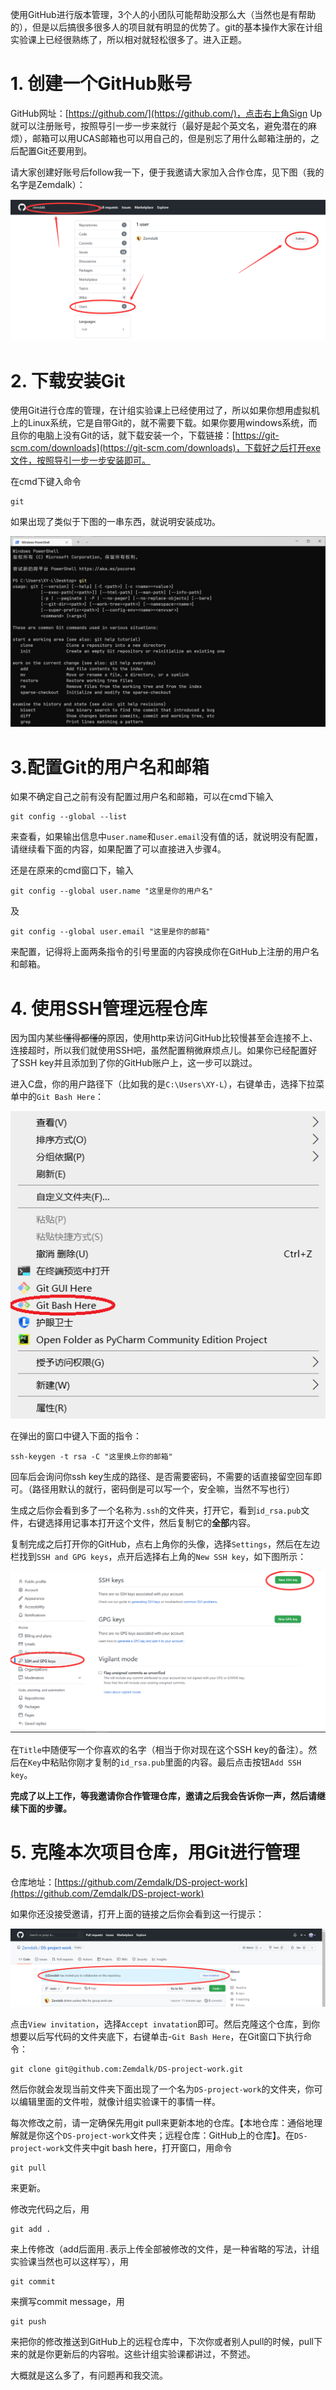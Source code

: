 使用GitHub进行版本管理，3个人的小团队可能帮助没那么大（当然也是有帮助的），但是以后搞很多很多人的项目就有明显的优势了。git的基本操作大家在计组实验课上已经很熟练了，所以相对就轻松很多了。进入正题。

# 1. 创建一个GitHub账号

GitHub网址：[https://github.com/](https://github.com/)，点击右上角Sign Up就可以注册账号，按照导引一步一步来就行（最好是起个英文名，避免潜在的麻烦），邮箱可以用UCAS邮箱也可以用自己的，但是别忘了用什么邮箱注册的，之后配置Git还要用到。

请大家创建好账号后follow我一下，便于我邀请大家加入合作仓库，见下图（我的名字是Zemdalk）：

![tutorial-1](./tutorial-1.png)

# 2. 下载安装Git

使用Git进行仓库的管理，在计组实验课上已经使用过了，所以如果你想用虚拟机上的Linux系统，它是自带Git的，就不需要下载。如果你要用windows系统，而且你的电脑上没有Git的话，就下载安装一个，下载链接：[https://git-scm.com/downloads](https://git-scm.com/downloads)，下载好之后打开exe文件，按照导引一步一步安装即可。

在cmd下键入命令

``` shell
git
```

如果出现了类似于下图的一串东西，就说明安装成功。

![tutorial-2](./tutorial-2.png)

# 3.配置Git的用户名和邮箱

如果不确定自己之前有没有配置过用户名和邮箱，可以在cmd下输入

``` shell
git config --global --list
```

来查看，如果输出信息中`user.name`和`user.email`没有值的话，就说明没有配置，请继续看下面的内容，如果配置了可以直接进入步骤4。

还是在原来的cmd窗口下，输入

``` shell
git config --global user.name "这里是你的用户名"
```

及

``` shell
git config --global user.email "这里是你的邮箱"
```

来配置，记得将上面两条指令的引号里面的内容换成你在GitHub上注册的用户名和邮箱。

# 4. 使用SSH管理远程仓库

因为国内某些<del>懂得都懂的</del>原因，使用http来访问GitHub比较慢甚至会连接不上、连接超时，所以我们就使用SSH吧，虽然配置稍微麻烦点儿。如果你已经配置好了SSH key并且添加到了你的GitHub账户上，这一步可以跳过。

进入C盘，你的用户路径下（比如我的是`C:\Users\XY-L`），右键单击，选择下拉菜单中的`Git Bash Here`：

![tutorial-3](./tutorial-3.png)

在弹出的窗口中键入下面的指令：

``` shell
ssh-keygen -t rsa -C "这里换上你的邮箱"
```

回车后会询问你ssh key生成的路径、是否需要密码，不需要的话直接留空回车即可。（路径用默认的就行，密码倒是可以写一个，安全嘛，当然不写也行）

生成之后你会看到多了一个名称为`.ssh`的文件夹，打开它，看到`id_rsa.pub`文件，右键选择用记事本打开这个文件，然后复制它的**全部**内容。

复制完成之后打开你的GitHub，点右上角你的头像，选择`Settings`，然后在左边栏找到`SSH and GPG keys`，点开后选择右上角的`New SSH key`，如下图所示：

![tutorial-4](./tutorial-4.png)

在`Title`中随便写一个你喜欢的名字（相当于你对现在这个SSH key的备注）。然后在`Key`中粘贴你刚才复制的`id_rsa.pub`里面的内容。最后点击按钮`Add SSH key`。

**完成了以上工作，等我邀请你合作管理仓库，邀请之后我会告诉你一声，然后请继续下面的步骤。**

# 5. 克隆本次项目仓库，用Git进行管理

仓库地址：[https://github.com/Zemdalk/DS-project-work](https://github.com/Zemdalk/DS-project-work)

如果你还没接受邀请，打开上面的链接之后你会看到这一行提示：

![tutorial-5](./tutorial-5.png)

点击`View invitation`，选择`Accept invatation`即可。然后克隆这个仓库，到你想要以后写代码的文件夹底下，右键单击-`Git Bash Here`，在Git窗口下执行命令：

``` shell
git clone git@github.com:Zemdalk/DS-project-work.git
```

然后你就会发现当前文件夹下面出现了一个名为`DS-project-work`的文件夹，你可以编辑里面的文件啦，就像计组实验课干的事情一样。

每次修改之前，请一定确保先用git pull来更新本地的仓库。【本地仓库：通俗地理解就是你这个`DS-project-work`文件夹；远程仓库：GitHub上的仓库】。在`DS-project-work`文件夹中git bash here，打开窗口，用命令

``` shell
git pull
```

来更新。

修改完代码之后，用

``` shell
git add .
```

来上传修改（add后面用`.`表示上传全部被修改的文件，是一种省略的写法，计组实验课当然也可以这样写），用

``` shell
git commit
```

来撰写commit message，用

``` shell
git push
```

来把你的修改推送到GitHub上的远程仓库中，下次你或者别人pull的时候，pull下来的就是你更新后的内容啦。这些计组实验课都讲过，不赘述。

大概就是这么多了，有问题再和我交流。